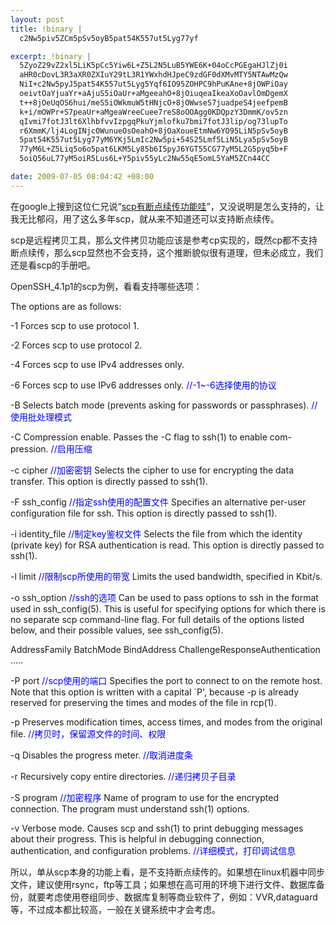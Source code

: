```yaml
--- 
layout: post
title: !binary |
  c2Nw5piv5ZCm5pSv5oyB5pat54K557ut5Lyg77yf

excerpt: !binary |
  5ZyoZ29vZ2xl5LiK5pCc5Yiw6L+Z5L2N5LuB5YWE6K+04oCcPGEgaHJlZj0i
  aHR0cDovL3R3aXR0ZXIuY29tL3R1YWxhdHJpeC9zdGF0dXMvMTY5NTAwMzQw
  NiI+c2Nw5pyJ5pat54K557ut5Lyg5Yqf6IO95ZOHPC9hPuKAne+8jOWPiOay
  oeivtOaYjuaYr+aAjuS5iOaUr+aMgeeahO+8jOiuqeaIkeaXoOavlOmDgemX
  t++8jOeUqOS6hui/meS5iOWkmuW5tHNjcO+8jOWwseS7juadpeS4jeefpemB
  k+i/mOWPr+S7peaUr+aMgeaWreeCuee7reS8oOOAgg0KDQpzY3DmmK/ov5zn
  qIvmi7fotJ3lt6XlhbfvvIzpgqPkuYjmlofku7bmi7fotJ3lip/og73lupTo
  r6XmmK/lj4LogINjcOWunueOsOeahO+8jOaXoueEtmNw6YO95LiN5pSv5oyB
  5pat54K557ut5Lyg77yM6YKj5LmIc2Nw5pi+54S25Lmf5LiN5Lya5pSv5oyB
  77yM6L+Z5Liq5o6o5pat6LKM5Ly85b6I5pyJ6YGT55CG77yM5L2G5pyq5b+F
  5oiQ56uL77yM5oiR5Lus6L+Y5piv55yLc2Nw55qE5omL5YaM5ZCn44CC

date: 2009-07-05 08:04:42 +08:00
---
```

在google上搜到这位仁兄说“<a href="http://twitter.com/tualatrix/status/1695003406">scp有断点续传功能哇</a>”，又没说明是怎么支持的，让我无比郁闷，用了这么多年scp，就从来不知道还可以支持断点续传。

scp是远程拷贝工具，那么文件拷贝功能应该是参考cp实现的，既然cp都不支持断点续传，那么scp显然也不会支持，这个推断貌似很有道理，但未必成立，我们还是看scp的手册吧。

OpenSSH_4.1p1的scp为例，看看支持哪些选项：

The options are as follows:

-1      Forces scp to use protocol 1.

-2      Forces scp to use protocol 2.

-4      Forces scp to use IPv4 addresses only.

-6      Forces scp to use IPv6 addresses only.    <span style="color: #0000ff;">//-1~-6选择使用的协议</span>
<!--more-->
-B      Selects batch mode (prevents asking for passwords or
passphrases).   <span style="color: #0000ff;">//使用批处理模式</span>

-C      Compression enable.  Passes the -C flag to ssh(1) to enable com-
pression.      <span style="color: #0000ff;">//启用压缩</span>

-c cipher<span style="color: #0000ff;"> //加密密钥</span>
Selects the cipher to use for encrypting the data transfer.  This
option is directly passed to ssh(1).

-F ssh_config          <span style="color: #0000ff;">//指定ssh使用的配置文件</span>
Specifies an alternative per-user configuration file for ssh.
This option is directly passed to ssh(1).

-i identity_file <span style="color: #0000ff;"> //制定key鉴权文件</span>
Selects the file from which the identity (private key) for RSA
authentication is read.  This option is directly passed to
ssh(1).

-l limit        <span style="color: #0000ff;">//限制scp所使用的带宽</span>
Limits the used bandwidth, specified in Kbit/s.

-o ssh_option <span style="color: #0000ff;"> //ssh的选项</span>
Can be used to pass options to ssh in the format used in
ssh_config(5).  This is useful for specifying options for which
there is no separate scp command-line flag.  For full details of
the options listed below, and their possible values, see
ssh_config(5).

AddressFamily
BatchMode
BindAddress
ChallengeResponseAuthentication
.....

-P port <span style="color: #0000ff;"> //scp使用的端口</span>
Specifies the port to connect to on the remote host.  Note that
this option is written with a capital `P', because -p is already
reserved for preserving the times and modes of the file in
rcp(1).

-p      Preserves modification times, access times, and modes from the
original file. <span style="color: #0000ff;"> //拷贝时，保留源文件的时间、权限</span>

-q      Disables the progress meter.              <span style="color: #0000ff;">//取消进度条</span>

-r      Recursively copy entire directories. <span style="color: #0000ff;"> //递归拷贝子目录</span>

-S program <span style="color: #0000ff;"> //加密程序</span>
Name of program to use for the encrypted connection.  The program
must understand ssh(1) options.

-v      Verbose mode.  Causes scp and ssh(1) to print debugging messages
about their progress.  This is helpful in debugging connection,
authentication, and configuration problems.    <span style="color: #0000ff;">//详细模式，打印调试信息</span>

所以，单从scp本身的功能上看，是不支持断点续传的。如果想在linux机器中同步文件，建议使用rsync，ftp等工具；如果想在高可用的环境下进行文件、数据库备份，就要考虑使用卷组同步、数据库复制等商业软件了，例如：VVR,dataguard等，不过成本都比较高，一般在关键系统中才会考虑。

